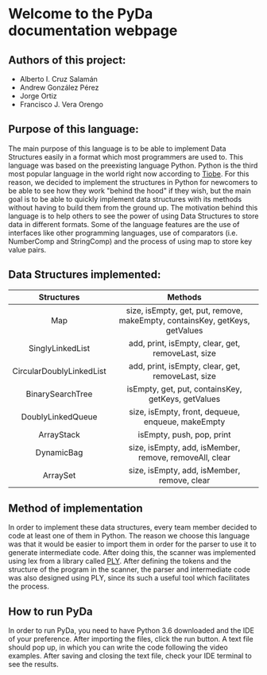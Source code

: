 # Welcome to the PyDa documentation webpage
## Authors of this project:

 - Alberto I. Cruz Salamán
 - Andrew González Pérez
 - Jorge Ortiz 
 - Francisco J. Vera Orengo
 
## Purpose of this language:
The main purpose of this language is to be able to implement Data Structures easily in a format which most programmers are used to. This language was based on the preexisting language Python. Python is the third most popular language in the world right now according to [Tiobe](https://www.tiobe.com/tiobe-index/). For this reason, we decided to implement the structures in Python for newcomers to be able to see how they work "behind the hood" if they wish, but the main goal is to be able to quickly implement data structures with its methods without having to build them from the ground up. The motivation behind this language is to help others to see the power of using Data Structures to store data in different formats. Some of the language features are the use of interfaces like other programming languages, use of comparators (i.e. NumberComp and StringComp) and the process of using map to store key value pairs.

## Data Structures implemented:

|        Structures        |                                   Methods                                   |
|:------------------------:|:---------------------------------------------------------------------------:|
| Map                      | size, isEmpty, get, put, remove, makeEmpty, containsKey, getKeys, getValues |
| SinglyLinkedList         | add, print, isEmpty, clear, get, removeLast, size                           |
| CircularDoublyLinkedList | add, print, isEmpty, clear, get, removeLast, size                           |
| BinarySearchTree         | isEmpty, get, put, containsKey, getKeys, getValues                          |
| DoublyLinkedQueue        | size, isEmpty, front, dequeue, enqueue, makeEmpty                           |
| ArrayStack               | isEmpty, push, pop, print                                                   |
| DynamicBag               | size, isEmpty, add, isMember, remove, removeAll, clear                      |
| ArraySet                 | size, isEmpty, add, isMember, remove, clear                                 |

## Method of implementation
In order to implement these data structures, every team member decided to code at least one of them in Python. The reason we choose this language was that it would be easier to import them in order for the parser to use it to generate intermediate code. After doing this, the scanner was implemented using lex from a library called [PLY](https://www.dabeaz.com/ply/). After defining the tokens and the structure of the program in the scanner, the parser and intermediate code was also designed using PLY, since its such a useful tool which facilitates the process. 

## How to run PyDa
In order to run PyDa, you need to have Python 3.6 downloaded and the IDE of your preference. After importing the files, click the run button. A text file should pop up, in which you can write the code following the video examples. After saving and closing the text file, check your IDE terminal to see the results. 
